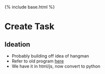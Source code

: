 {% include base.html %}

# Create Task
##  Ideation
- Probably building off idea of hangman
- Refer to old program [here](https://github.com/MadCacti/PARK-tech)
- We have it in html/js, now convert to python